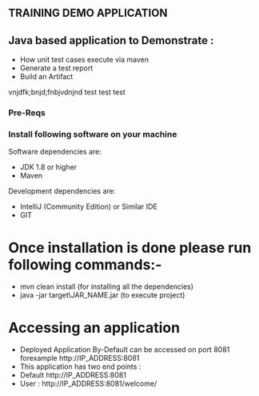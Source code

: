 ## TRAINING DEMO APPLICATION 
## Java based application to Demonstrate :
* How unit test cases execute via maven
* Generate a test report
* Build an Artifact 

vnjdfk;bnjd;fnbjvdnjnd
test test test


### Pre-Reqs

### Install following software on your machine

Software dependencies are:
* JDK 1.8 or higher
* Maven

Development dependencies are:
* IntelliJ (Community Edition) or Similar IDE
* GIT

# Once installation is done please run following commands:-

* mvn clean install (for installing all the dependencies)
* java -jar target\JAR_NAME.jar (to execute project)

# Accessing an application
* Deployed Application By-Default can be accessed on port 8081 forexample http://IP_ADDRESS:8081
* This application has two end points :
* Default http://IP_ADDRESS:8081
* User : http://IP_ADDRESS:8081/welcome/<USERNAME>
